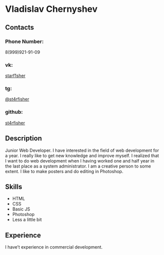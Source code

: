 # Vladislav Chernyshev

## Contacts

### Phone Number: 

8(999)921-91-09

### vk: 

[starf1sher](https://vk.com/starf1sher)

### tg: 

[@st4rfisher](https://t.me/st4rfisher)

### github: 

[st4rfisher](https://github.com/st4rfisher)

## Description

Junior Web Developer. I have interested in the field of web development for a year. I really like to get new knowledge and improve myself. I realized that I want to do web development when I having worked one and half year in the last place as a system administrator. I am a creative person to some extent. I like to make posters and do editing in Photoshop.

## Skills

* HTML
* CSS
* Basic JS
* Photoshop
* Less a little bit

## Experience

I have’t experience in commercial development.

